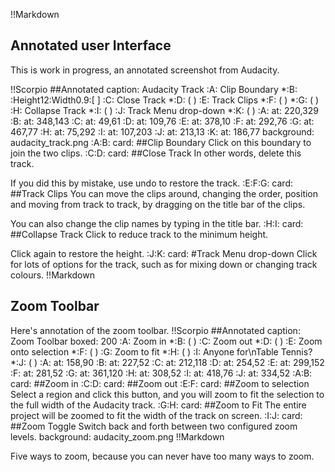 !!Markdown


## Annotated user Interface

This is work in progress, an annotated screenshot from Audacity.

!!Scorpio
##Annotated
caption: Audacity Track
:A: Clip Boundary
*:B: :Height12:Width0.9:[ ]
:C: Close Track
*:D: ( )
:E: Track Clips
*:F: ( )
*:G: ( )
:H: Collapse Track
*:I: ( )
:J: Track Menu drop-down
*:K: ( )
:A: at: 220,329
:B: at: 348,143
:C: at: 49,61
:D: at: 109,76
:E: at: 378,10
:F: at: 292,76
:G: at: 467,77
:H: at: 75,292
:I: at: 107,203
:J: at: 213,13
:K: at: 186,77
background: audacity_track.png
:A:B:
card:
##Clip Boundary
Click on this boundary to join the two clips.
:C:D:
card:
##Close Track
In other words, delete this track.

If you did this by mistake, use undo to restore the track.
:E:F:G:
card:
##Track Clips
You can move the clips around, changing the order, position and moving from track to track, by dragging on the title bar of the clips.  

You can also change the clip names by typing in the title bar.
:H:I:
card:
##Collapse Track
Click to reduce track to the minimum height.

Click again to restore the height.
:J:K:
card:
#Track Menu drop-down
Click for lots of options for the track, such as for mixing down or changing track colours.
!!Markdown

## Zoom Toolbar
Here's annotation of the zoom toolbar.
!!Scorpio
##Annotated
caption: Zoom Toolbar
boxed: 200
:A: Zoom in
*:B: ( )
:C: Zoom out
*:D: ( )
:E: Zoom onto selection
*:F: ( )
:G: Zoom to fit
*:H: ( )
:I: Anyone for\nTable Tennis?
*:J: ( )
:A: at: 158,90
:B: at: 227,52
:C: at: 212,118
:D: at: 254,52
:E: at: 299,152
:F: at: 281,52
:G: at: 361,120
:H: at: 308,52
:I: at: 418,76
:J: at: 334,52
:A:B:
card:
##Zoom in
:C:D:
card:
##Zoom out
:E:F:
card:
##Zoom to selection
Select a region and click this button, and you will zoom to fit the selection to the full width of the Audacity track.
:G:H:
card:
##Zoom to Fit
The entire project will be zoomed to fit the width of the track on screen.
:I:J:
card:
##Zoom Toggle
Switch back and forth between two configured zoom levels.
background: audacity_zoom.png
!!Markdown

Five ways to zoom, because you can never have too many ways to zoom.


&nbsp;